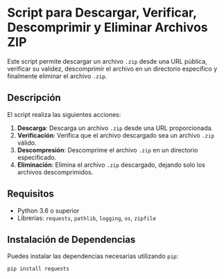 # Script para Descargar, Verificar, Descomprimir y Eliminar Archivos ZIP

Este script permite descargar un archivo `.zip` desde una URL pública, verificar su validez, descomprimir el archivo en un directorio específico y finalmente eliminar el archivo `.zip`.

## Descripción

El script realiza las siguientes acciones:
1. **Descarga**: Descarga un archivo `.zip` desde una URL proporcionada.
2. **Verificación**: Verifica que el archivo descargado sea un archivo `.zip` válido.
3. **Descompresión**: Descomprime el archivo `.zip` en un directorio especificado.
4. **Eliminación**: Elimina el archivo `.zip` descargado, dejando solo los archivos descomprimidos.

## Requisitos

- Python 3.6 o superior
- Librerías: `requests`, `pathlib`, `logging`, `os`, `zipfile`

## Instalación de Dependencias

Puedes instalar las dependencias necesarias utilizando `pip`:

```bash
pip install requests
